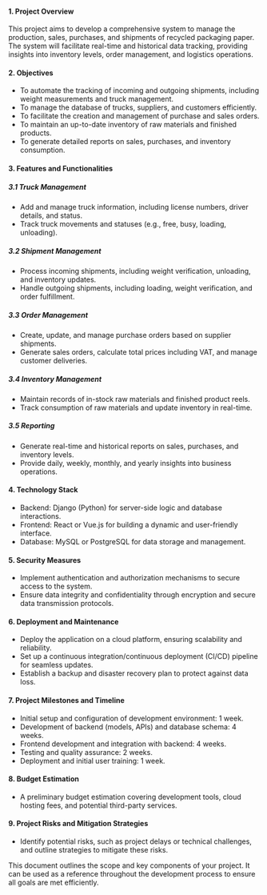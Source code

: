 
#### 1\. Project Overview

This project aims to develop a comprehensive system to manage the production, sales, purchases, and shipments of recycled packaging paper. The system will facilitate real-time and historical data tracking, providing insights into inventory levels, order management, and logistics operations.

#### 2\. Objectives

-   To automate the tracking of incoming and outgoing shipments, including weight measurements and truck management.
-   To manage the database of trucks, suppliers, and customers efficiently.
-   To facilitate the creation and management of purchase and sales orders.
-   To maintain an up-to-date inventory of raw materials and finished products.
-   To generate detailed reports on sales, purchases, and inventory consumption.

#### 3\. Features and Functionalities

##### 3.1 Truck Management

-   Add and manage truck information, including license numbers, driver details, and status.
-   Track truck movements and statuses (e.g., free, busy, loading, unloading).

##### 3.2 Shipment Management

-   Process incoming shipments, including weight verification, unloading, and inventory updates.
-   Handle outgoing shipments, including loading, weight verification, and order fulfillment.

##### 3.3 Order Management

-   Create, update, and manage purchase orders based on supplier shipments.
-   Generate sales orders, calculate total prices including VAT, and manage customer deliveries.

##### 3.4 Inventory Management

-   Maintain records of in-stock raw materials and finished product reels.
-   Track consumption of raw materials and update inventory in real-time.

##### 3.5 Reporting

-   Generate real-time and historical reports on sales, purchases, and inventory levels.
-   Provide daily, weekly, monthly, and yearly insights into business operations.

#### 4\. Technology Stack

-   Backend: Django (Python) for server-side logic and database interactions.
-   Frontend: React or Vue.js for building a dynamic and user-friendly interface.
-   Database: MySQL or PostgreSQL for data storage and management.

#### 5\. Security Measures

-   Implement authentication and authorization mechanisms to secure access to the system.
-   Ensure data integrity and confidentiality through encryption and secure data transmission protocols.

#### 6\. Deployment and Maintenance

-   Deploy the application on a cloud platform, ensuring scalability and reliability.
-   Set up a continuous integration/continuous deployment (CI/CD) pipeline for seamless updates.
-   Establish a backup and disaster recovery plan to protect against data loss.

#### 7\. Project Milestones and Timeline

-   Initial setup and configuration of development environment: 1 week.
-   Development of backend (models, APIs) and database schema: 4 weeks.
-   Frontend development and integration with backend: 4 weeks.
-   Testing and quality assurance: 2 weeks.
-   Deployment and initial user training: 1 week.

#### 8\. Budget Estimation

-   A preliminary budget estimation covering development tools, cloud hosting fees, and potential third-party services.

#### 9\. Project Risks and Mitigation Strategies

-   Identify potential risks, such as project delays or technical challenges, and outline strategies to mitigate these risks.

This document outlines the scope and key components of your project. It can be used as a reference throughout the development process to ensure all goals are met efficiently.
